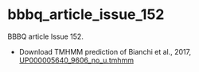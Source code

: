 # bbbq_article_issue_152

BBBQ article Issue 152.

 * Download TMHMM prediction of Bianchi et al., 2017, 
  [UP000005640_9606_no_u.tmhmm](http://richelbilderbeek.nl/UP000005640_9606_no_u.tmhmm)
